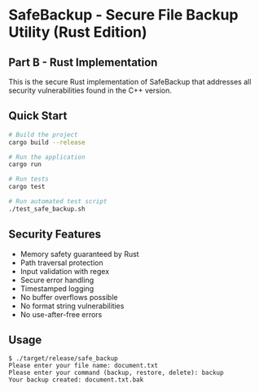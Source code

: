 # SafeBackup - Secure File Backup Utility (Rust Edition)

## Part B - Rust Implementation

This is the secure Rust implementation of SafeBackup that addresses all security vulnerabilities found in the C++ version.

## Quick Start

```bash
# Build the project
cargo build --release

# Run the application
cargo run

# Run tests
cargo test

# Run automated test script
./test_safe_backup.sh
```

## Security Features

- Memory safety guaranteed by Rust
- Path traversal protection
- Input validation with regex
- Secure error handling
- Timestamped logging
- No buffer overflows possible
- No format string vulnerabilities
- No use-after-free errors

## Usage

```
$ ./target/release/safe_backup
Please enter your file name: document.txt
Please enter your command (backup, restore, delete): backup
Your backup created: document.txt.bak
```
